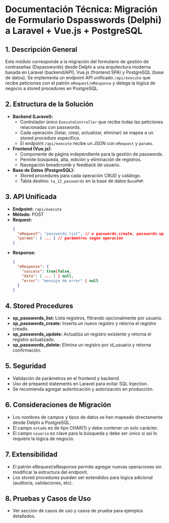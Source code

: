# Documentación Técnica: Migración de Formulario Dspasswords (Delphi) a Laravel + Vue.js + PostgreSQL

## 1. Descripción General
Este módulo corresponde a la migración del formulario de gestión de contraseñas (Dspasswords) desde Delphi a una arquitectura moderna basada en Laravel (backend/API), Vue.js (frontend SPA) y PostgreSQL (base de datos). Se implementa un endpoint API unificado `/api/execute` que recibe peticiones con el patrón `eRequest/eResponse` y delega la lógica de negocio a stored procedures en PostgreSQL.

## 2. Estructura de la Solución
- **Backend (Laravel):**
  - Controlador único `ExecuteController` que recibe todas las peticiones relacionadas con passwords.
  - Cada operación (listar, crear, actualizar, eliminar) se mapea a un stored procedure específico.
  - El endpoint `/api/execute` recibe un JSON con `eRequest` y `params`.
- **Frontend (Vue.js):**
  - Componente de página independiente para la gestión de passwords.
  - Permite búsqueda, alta, edición y eliminación de registros.
  - Navegación breadcrumb y feedback de usuario.
- **Base de Datos (PostgreSQL):**
  - Stored procedures para cada operación CRUD y catálogo.
  - Tabla destino: `ta_12_passwords` en la base de datos `BasePHP`.

## 3. API Unificada
- **Endpoint:** `/api/execute`
- **Método:** POST
- **Request:**
  ```json
  {
    "eRequest": "passwords.list", // o passwords.create, passwords.update, passwords.delete
    "params": { ... } // parámetros según operación
  }
  ```
- **Response:**
  ```json
  {
    "eResponse": {
      "success": true|false,
      "data": [ ... ] | null,
      "error": "mensaje de error" | null
    }
  }
  ```

## 4. Stored Procedures
- **sp_passwords_list:** Lista registros, filtrando opcionalmente por usuario.
- **sp_passwords_create:** Inserta un nuevo registro y retorna el registro creado.
- **sp_passwords_update:** Actualiza un registro existente y retorna el registro actualizado.
- **sp_passwords_delete:** Elimina un registro por id_usuario y retorna confirmación.

## 5. Seguridad
- Validación de parámetros en el frontend y backend.
- Uso de prepared statements en Laravel para evitar SQL Injection.
- Se recomienda agregar autenticación y autorización en producción.

## 6. Consideraciones de Migración
- Los nombres de campos y tipos de datos se han mapeado directamente desde Delphi a PostgreSQL.
- El campo `estado` es de tipo CHAR(1) y debe contener un solo carácter.
- El campo `usuario` es clave para la búsqueda y debe ser único si así lo requiere la lógica de negocio.

## 7. Extensibilidad
- El patrón eRequest/eResponse permite agregar nuevas operaciones sin modificar la estructura del endpoint.
- Los stored procedures pueden ser extendidos para lógica adicional (auditoría, validaciones, etc).

## 8. Pruebas y Casos de Uso
- Ver sección de casos de uso y casos de prueba para ejemplos detallados.
